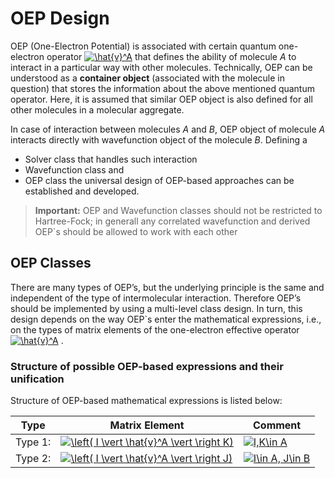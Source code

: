 OEP Design
==========

OEP (One-Electron Potential) is associated with certain quantum one-electron operator 
<a href="https://www.codecogs.com/eqnedit.php?latex=\hat{v}^A" target="_blank"><img src="https://latex.codecogs.com/gif.latex?\hat{v}^A" title="\hat{v}^A" /></a>
that defines the ability of molecule *A* to interact in a particular way with other molecules. 
Technically, OEP can be understood as a **container object** (associated with the molecule in question)
that stores the information about the above mentioned quantum operator. 
Here, it is assumed that similar OEP
object is also defined for all other molecules in a molecular aggregate. 

In case of interaction between molecules *A* and *B*,
OEP object of molecule *A* interacts directly with wavefunction object
of the molecule *B*. Defining a 
 * Solver class that handles such interaction 
 * Wavefunction class and
 * OEP class
the universal design of OEP-based approaches can be established and developed.

> **Important:**
>  OEP and Wavefunction classes should not be restricted to Hartree-Fock; in generall any correlated 
>  wavefunction and derived OEP`s should be allowed to work with each other
>

OEP Classes
-----------

There are many types of OEP’s, but the underlying principle is the same and independent of the
type of intermolecular interaction. Therefore OEP’s should be implemented by using a multi-level class design.
In turn, this design depends on the way OEP`s enter the mathematical expressions, i.e., on the types
of matrix elements of the one-electron effective operator
<a href="https://www.codecogs.com/eqnedit.php?latex=\hat{v}^A" target="_blank"><img src="https://latex.codecogs.com/gif.latex?\hat{v}^A" title="\hat{v}^A" /></a>
.

### Structure of possible OEP-based expressions and their unification

Structure of OEP-based mathematical expressions is listed below:

| Type  | Matrix Element | Comment |
|--------|----|---|
| Type 1:| <a href="https://www.codecogs.com/eqnedit.php?latex=\left(&space;I&space;\vert&space;\hat{v}^A&space;\vert&space;\right&space;K)" target="_blank"><img src="https://latex.codecogs.com/gif.latex?\left(&space;I&space;\vert&space;\hat{v}^A&space;\vert&space;\right&space;K)" title="\left( I \vert \hat{v}^A \vert \right K)" /></a>    | <a href="https://www.codecogs.com/eqnedit.php?latex=I,K\in&space;A" target="_blank"><img src="https://latex.codecogs.com/gif.latex?I,K\in&space;A" title="I,K\in A" /></a>  |
| Type 2:| <a href="https://www.codecogs.com/eqnedit.php?latex=\left(&space;I&space;\vert&space;\hat{v}^A&space;\vert&space;\right&space;J)" target="_blank"><img src="https://latex.codecogs.com/gif.latex?\left(&space;I&space;\vert&space;\hat{v}^A&space;\vert&space;\right&space;J)" title="\left( I \vert \hat{v}^A \vert \right J)" /></a>    | <a href="https://www.codecogs.com/eqnedit.php?latex=I\in&space;A,&space;J\in&space;B" target="_blank"><img src="https://latex.codecogs.com/gif.latex?I\in&space;A,&space;J\in&space;B" title="I\in A, J\in B" /></a>  |


